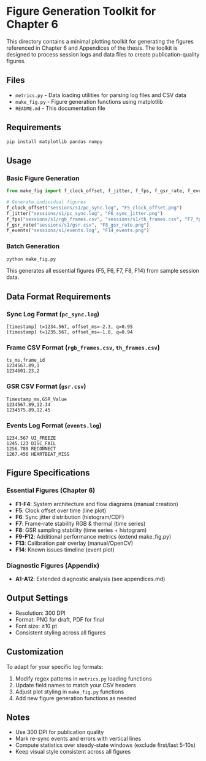 # Figure Generation Toolkit for Chapter 6

This directory contains a minimal plotting toolkit for generating the figures referenced in Chapter 6 and Appendices of the thesis. The toolkit is designed to process session logs and data files to create publication-quality figures.

## Files

- `metrics.py` - Data loading utilities for parsing log files and CSV data
- `make_fig.py` - Figure generation functions using matplotlib
- `README.md` - This documentation file

## Requirements

```bash
pip install matplotlib pandas numpy
```

## Usage

### Basic Figure Generation

```python
from make_fig import f_clock_offset, f_jitter, f_fps, f_gsr_rate, f_events

# Generate individual figures
f_clock_offset("sessions/s1/pc_sync.log", "F5_clock_offset.png")
f_jitter("sessions/s1/pc_sync.log", "F6_sync_jitter.png") 
f_fps("sessions/s1/rgb_frames.csv", "sessions/s1/th_frames.csv", "F7_fps.png")
f_gsr_rate("sessions/s1/gsr.csv", "F8_gsr_rate.png")
f_events("sessions/s1/events.log", "F14_events.png")
```

### Batch Generation

```bash
python make_fig.py
```

This generates all essential figures (F5, F6, F7, F8, F14) from sample session data.

## Data Format Requirements

### Sync Log Format (`pc_sync.log`)
```
[timestamp] t=1234.567, offset_ms=-2.3, q=0.95
[timestamp] t=1235.567, offset_ms=-1.8, q=0.94
```

### Frame CSV Format (`rgb_frames.csv`, `th_frames.csv`)
```
ts_ms,frame_id
1234567.89,1
1234601.23,2
```

### GSR CSV Format (`gsr.csv`)
```
Timestamp_ms,GSR_Value
1234567.89,12.34
1234575.89,12.45
```

### Events Log Format (`events.log`)
```
1234.567 UI_FREEZE
1245.123 DISC_FAIL
1256.789 RECONNECT
1267.456 HEARTBEAT_MISS
```

## Figure Specifications

### Essential Figures (Chapter 6)

- **F1-F4**: System architecture and flow diagrams (manual creation)
- **F5**: Clock offset over time (line plot)
- **F6**: Sync jitter distribution (histogram/CDF)
- **F7**: Frame-rate stability RGB & thermal (time series)
- **F8**: GSR sampling stability (time series + histogram)
- **F9-F12**: Additional performance metrics (extend make_fig.py)
- **F13**: Calibration pair overlay (manual/OpenCV)
- **F14**: Known issues timeline (event plot)

### Diagnostic Figures (Appendix)

- **A1-A12**: Extended diagnostic analysis (see appendices.md)

## Output Settings

- Resolution: 300 DPI
- Format: PNG for draft, PDF for final
- Font size: ≥10 pt
- Consistent styling across all figures

## Customization

To adapt for your specific log formats:

1. Modify regex patterns in `metrics.py` loading functions
2. Update field names to match your CSV headers  
3. Adjust plot styling in `make_fig.py` functions
4. Add new figure generation functions as needed

## Notes

- Use 300 DPI for publication quality
- Mark re-sync events and errors with vertical lines
- Compute statistics over steady-state windows (exclude first/last 5-10s)
- Keep visual style consistent across all figures